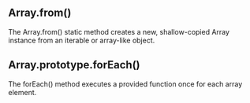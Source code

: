## Array.from()
The Array.from() static method creates a new, shallow-copied Array instance from an iterable or array-like object.

## Array.prototype.forEach()
The forEach() method executes a provided function once for each array element.
